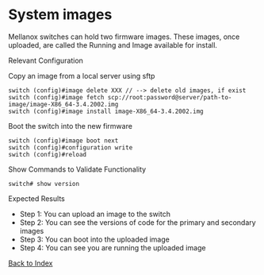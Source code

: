 # System images

Mellanox switches can hold two firmware images. These images, once uploaded, are called the Running and Image available for install.

Relevant Configuration 

Copy an image from a local server using sftp

```
switch (config)#image delete XXX // --> delete old images, if exist
switch (config)#image fetch scp://root:password@server/path-to-image/image-X86_64-3.4.2002.img
switch (config)#image install image-X86_64-3.4.2002.img
```

Boot the switch into the new firmware

```
switch (config)#image boot next
switch (config)#configuration write
switch (config)#reload 
```

Show Commands to Validate Functionality 

```
switch# show version
```

Expected Results 

* Step 1: You can upload an image to the switch
* Step 2: You can see the versions of code for the primary and secondary images
* Step 3: You can boot into the uploaded image
* Step 4: You can see you are running the uploaded image


[Back to Index](../index.md)

